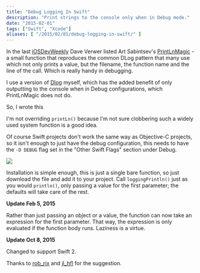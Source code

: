 ```yaml
---
title: "Debug Logging In Swift"
description: "Print strings to the console only when in Debug mode."
date: "2015-02-01"
tags: ["Swift", "Xcode"]
aliases: [ "/2015/02/01/debug-logging-in-swift/" ]
---
```


In the last [iOSDevWeekly](https://iosdevweekly.com/issues/183) Dave Verwer
listed Art Sabintsev's
[PrintLnMagic](https://github.com/ArtSabintsev/PrintlnMagic) - a small function
that reproduces the common DLog pattern that many use which not only prints a
value, but the filename, the function name and the line of the call. Which is
really handy in debugging.

I use a version of [Dlog](https://gist.github.com/Abizern/325926) myself, which
has the added benefit of only outputting to the console when in Debug
configurations, which PrintLnMagic does not do.

So, I wrote this

<script src="https://gist.github.com/Abizern/a81f31a75e1ad98ff80d.js"></script>

I'm not overriding `printLn()` because I'm not sure clobbering such a widely
used system function is a good idea.

Of course Swift projects don't work the same way as Objective-C projects, so it
isn't enough to just have the debug configuration, this needs to have the `-D
DEBUG` flag set in the "Other Swift Flags" section under Debug.

![](http://images.abizern.org.s3.amazonaws.com/2015/01/Debug%20flag%20in%20swift.png)

Installation is simple enough, this is just a single bare function, so just
download the file and add it to your project. Call `loggingPrintln()`
just as you would `println()`, only passing a value for the first parameter; the
defaults will take care of the rest.

**Update Feb 5, 2015**

Rather than just passing an object or a value, the function can now take an
expression for the first parameter. That way, the expression is only evaluated
if the function body runs. Laziness is a virtue.

**Update Oct 8, 2015**

Changed to support Swift 2.

Thanks to [rob_rix](https://twitter.com/rob_rix) and
[jl_hfl](https://twitter.com/jl_hfl) for the suggestion.




